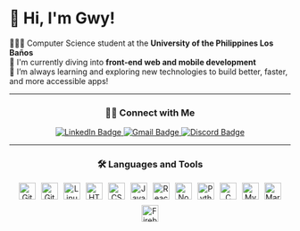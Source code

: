 # 👋 Hi, I'm Gwy!

👩🏻‍💻 Computer Science student at the **University of the Philippines Los Baños**<br/>
🔭 I'm currently diving into **front-end web and mobile development**<br/>
🌱 I’m always learning and exploring new technologies to build better, faster, and more accessible apps!<br/>

---

<h3 align="center">🤝🏻 Connect with Me</h3>

<div align="center">
  <a href="https://www.linkedin.com/in/mgatolentino/" target="_blank">
    <img src="https://img.shields.io/badge/LinkedIn-0077B5?style=for-the-badge&logo=linkedin&logoColor=white" alt="LinkedIn Badge"/>
  </a>
  <a href="mailto:marygwyneth.tolentino@gmail.com" target="_blank">
    <img src="https://img.shields.io/badge/Gmail-EA4335?style=for-the-badge&logo=gmail&logoColor=white" alt="Gmail Badge"/>
  </a>
  <a href="https://discord.com/users/gwynnnot" target="_blank">
    <img src="https://img.shields.io/badge/Discord-5865F2?style=for-the-badge&logo=discord&logoColor=white" alt="Discord Badge"/>
  </a>
</div>

---

<h3 align="center">🛠 Languages and Tools</h3>  

<div align="center" style="display: flex; justify-content: center; flex-wrap: wrap; gap: 10px;">
  <img title="GitHub" alt="GitHub" width="30px" src="https://cdn.jsdelivr.net/gh/devicons/devicon/icons/github/github-original.svg" />
  <img title="Git" alt="Git" width="30px" src="https://cdn.jsdelivr.net/gh/devicons/devicon/icons/git/git-original.svg" />
  <img title="Linux" alt="Linux" width="30px" src="https://cdn.jsdelivr.net/gh/devicons/devicon/icons/linux/linux-original.svg" />
  <img title="HTML5" alt="HTML" width="30px" src="https://cdn.jsdelivr.net/gh/devicons/devicon/icons/html5/html5-plain.svg" />
  <img title="CSS3" alt="CSS" width="30px" src="https://cdn.jsdelivr.net/gh/devicons/devicon/icons/css3/css3-plain.svg" />
  <img title="JavaScript" alt="JavaScript" width="30px" src="https://cdn.jsdelivr.net/gh/devicons/devicon/icons/javascript/javascript-plain.svg" />
  <img title="React" alt="React" width="30px" src="https://cdn.jsdelivr.net/gh/devicons/devicon/icons/react/react-original.svg" />
  <img title="NodeJS" alt="NodeJS" width="30px" src="https://cdn.jsdelivr.net/gh/devicons/devicon/icons/nodejs/nodejs-original.svg" />
  <img title="Python" alt="Python" width="30px" src="https://cdn.jsdelivr.net/gh/devicons/devicon/icons/python/python-plain.svg" />
  <img title="C" alt="C" width="30px" src="https://cdn.jsdelivr.net/gh/devicons/devicon/icons/c/c-original.svg" />
  <img title="MySQL" alt="MySQL" width="30px" src="https://cdn.jsdelivr.net/gh/devicons/devicon/icons/mysql/mysql-original.svg" />
  <img title="MariaDB" alt="MariaDB" width="30px" src="https://cdn.jsdelivr.net/gh/devicons/devicon/icons/mariadb/mariadb-original.svg" />
  <img title="Firebase" alt="Firebase" width="30px" src="https://cdn.jsdelivr.net/gh/devicons/devicon/icons/firebase/firebase-plain.svg" />
</div>

<!--
---

<h3 align="center">⚙️ GitHub Analytics</h3>

<div align="center">
  <img src="https://streak-stats.demolab.com?user=gwynnnot&locale=en&mode=daily&theme=dracula&hide_border=false&border_radius=5&order=3" height="220" alt="streak graph"  />
</div>

<div align="center">
  <img src="https://github-readme-stats-git-masterrstaa-rickstaa.vercel.app/api?username=gwynnnot&theme=dracula&count_private=true&show_icons=true&include_all_commits=true&custom_title=GitHub&nbsp;Stats" alt="GitHub Stats" width="400" />
  <br/>
  <img src="https://github-readme-stats-git-masterrstaa-rickstaa.vercel.app/api/top-langs/?username=gwynnnot&theme=dracula&layout=compact" alt="Top Languages" width="400" />
</div>

---

🔗 [My Portfolio Website](https://gwynnnot.github.io/matolentino8.github.io/)

<!--
- 🔭 I’m currently working on ...
- 🌱 I’m currently learning ...
- 👯 I’m looking to collaborate on ...
- 🤔 I’m looking for help with ...
- 💬 Ask me about ...
- 📫 How to reach me: ...
- 😄 Pronouns: ...
- ⚡ Fun fact: ...
-->
